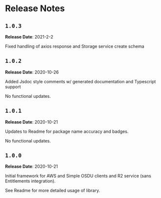 # Release Notes

## `1.0.3`

**Release Date**: 2021-2-2

Fixed handling of axios response and Storage service create schema

## `1.0.2`

**Release Date**: 2020-10-26

Added Jsdoc style comments w/ generated documentation and Typescript support

No functional updates.

## `1.0.1`

**Release Date**: 2020-10-21

Updates to Readme for package name accuracy and badges.

No functional updates.

## `1.0.0`

**Release Date**: 2020-10-21

Initial framework for AWS and Simple OSDU clients and R2 service (sans Entitlements integration).

See Readme for more detailed usage of library.